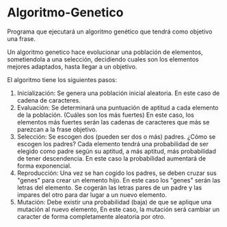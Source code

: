 ﻿# Algoritmo-Genetico

 Programa que ejecutará un algoritmo genético que tendrá como objetivo una frase.
  
  Un algoritmo genetico hace evolucionar una población de elementos, sometiendola a 
  una selección, decidiendo cuales son los elementos mejores adaptados, hasta llegar a un objetivo.
  
  El algoritmo tiene los siguientes pasos:
  
  1. Inicialización: Se genera una población inicial aleatoria. En este caso de cadena de caracteres.
  2. Evaluación: Se determinará una puntuación de aptitud a cada elemento de la población. (Cuáles son los más fuertes)
  		En este caso, los elementos más fuertes serán las cadenas de caracteres que más se parezcan a la frase objetivo.
  3. Selección: Se escogen dos (pueden ser dos o más) padres.
  			¿Cómo se escogen los padres?
  			Cada elemento tendrá una probabilidad de ser elegido como padre según su aptitud, a más aptitud, más probabilidad de
  			tener descendencia. En este caso la probabilidad aumentará de forma exponencial.
  4. Reproducción: Una vez se han cogido los padres, se deben cruzar sus "genes" para crear un elemento hijo.
  			En este caso los "genes" serán las letras del elemento.
 			Se cogerán las letras pares de un padre y las impares del otro para dar lugar a un nuevo elemento.
  5. Mutación: Debe existir una probabilidad (baja) de que se aplique una mutación al nuevo elemento,
  			En este caso, la mutación será cambiar un caracter de forma completamente aleatoria por otro.
